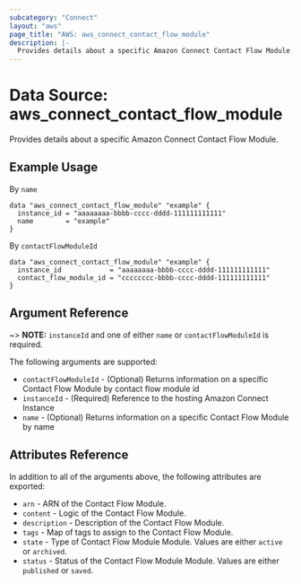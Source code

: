 ```yaml
---
subcategory: "Connect"
layout: "aws"
page_title: "AWS: aws_connect_contact_flow_module"
description: |-
  Provides details about a specific Amazon Connect Contact Flow Module.
---
```


# Data Source: aws\_connect\_contact\_flow\_module

Provides details about a specific Amazon Connect Contact Flow Module.

## Example Usage

By `name`

```hcl
data "aws_connect_contact_flow_module" "example" {
  instance_id = "aaaaaaaa-bbbb-cccc-dddd-111111111111"
  name        = "example"
}
```

By `contactFlowModuleId`

```hcl
data "aws_connect_contact_flow_module" "example" {
  instance_id            = "aaaaaaaa-bbbb-cccc-dddd-111111111111"
  contact_flow_module_id = "cccccccc-bbbb-cccc-dddd-111111111111"
}
```

## Argument Reference

\~> **NOTE:** `instanceId` and one of either `name` or `contactFlowModuleId` is required.

The following arguments are supported:

* `contactFlowModuleId` - (Optional) Returns information on a specific Contact Flow Module by contact flow module id
* `instanceId` - (Required) Reference to the hosting Amazon Connect Instance
* `name` - (Optional) Returns information on a specific Contact Flow Module by name

## Attributes Reference

In addition to all of the arguments above, the following attributes are exported:

* `arn` - ARN of the Contact Flow Module.
* `content` - Logic of the Contact Flow Module.
* `description` - Description of the Contact Flow Module.
* `tags` - Map of tags to assign to the Contact Flow Module.
* `state` - Type of Contact Flow Module Module. Values are either `active` or `archived`.
* `status` - Status of the Contact Flow Module Module. Values are either `published` or `saved`.
